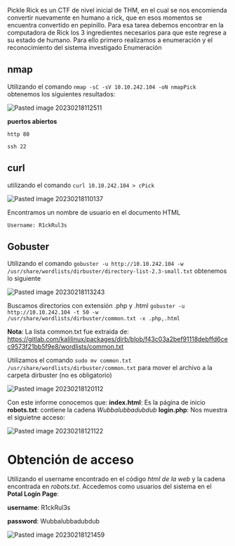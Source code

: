 Pickle Rick es un CTF de nivel inicial de THM, en el cual se nos encomienda convertir nuevamente en humano a rick, que en esos momentos se encuentra convertido en pepinillo. Para esa tarea debemos encontrar en la computadora de Rick los 3 ingredientes necesarios para que este regrese a su estado de humano.
Para ello primero realizamos a enumeración y el reconocimiento del sistema investigado
Enumeración
## nmap
Utilizando el comando `nmap -sC -sV 10.10.242.104 -oN nmapPick` obtenemos los siguientes resultados:

![Pasted image 20230218112511](https://user-images.githubusercontent.com/24280145/222928607-be1992f4-4dd1-4fa3-90a8-a47f34a60522.png)

**puertos abiertos**

`http 80`

`ssh 22`

## curl
utilizando el comando  `curl 10.10.242.104 > cPick`

![Pasted image 20230218110137](https://user-images.githubusercontent.com/24280145/222929129-a3ba3365-6c73-4dac-93e1-e80f1da6bb2b.png)

Encontramos un nombre de usuario en el documento HTML 

`Username: R1ckRul3s`


## Gobuster
Utilizando el comando `gobuster -u http://10.10.242.104 -w /usr/share/wordlists/dirbuster/directory-list-2.3-small.txt` obtenemos lo siguiente

![Pasted image 20230218113243](https://user-images.githubusercontent.com/24280145/222929984-b355969d-1b50-49a6-a771-f3c85499b9b2.png)

Buscamos directorios con extensión .php y .html  `gobuster -u http://10.10.242.104 -t 50 -w /usr/share/wordlists/dirbuster/common.txt -x .php,.html`

**Nota**: La lista common.txt fue extraida de: https://gitlab.com/kalilinux/packages/dirb/blob/f43c03a2bef91118debffd6cec9573f21bb5f9e8/wordlists/common.txt

Utilizamos el comando `sudo mv common.txt /usr/share/wordlists/dirbuster/common.txt` para mover el archivo a la carpeta dirbuster (no es obligatorio)

![Pasted image 20230218120112](https://user-images.githubusercontent.com/24280145/222931429-c6f3160d-2b68-4314-8626-86964a4cc6de.png)

Con este informe conocemos que:
**index.html**: Es la página de inicio
**robots.txt**: contiene la cadena *Wubbalubbadubdub*
**login.php**: Nos muestra el siguietne acceso:


![Pasted image 20230218121122](https://user-images.githubusercontent.com/24280145/222931472-ad4667ac-1308-471a-8f55-769c46c0aebe.png)

# Obtención de acceso
Utilizando el username encontrado en el código *html de la web* y la cadena encontrada en *robots.txt*. Accedemos como usuarios del sistema en el **Potal Login Page**:

**username**: R1ckRul3s

**password**: Wubbalubbadubdub

![Pasted image 20230218121459](https://user-images.githubusercontent.com/24280145/222931603-18fac2c4-282a-44c7-b3c7-8ca1131fdee5.png)


